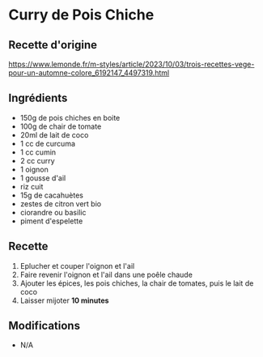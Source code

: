 # Curry de Pois Chiche
## Recette d'origine
https://www.lemonde.fr/m-styles/article/2023/10/03/trois-recettes-vege-pour-un-automne-colore_6192147_4497319.html

## Ingrédients
- 150g de pois chiches en boite
- 100g de chair de tomate
- 20ml de lait de coco
- 1 cc de curcuma
- 1 cc cumin
- 2 cc curry
- 1 oignon
- 1 gousse d'ail
- riz cuit
- 15g de cacahuètes
- zestes de citron vert bio
- ciorandre ou basilic
- piment d'espelette


## Recette
1. Eplucher et couper l'oignon et l'ail
1. Faire revenir l'oignon et l'ail dans une poêle chaude
1. Ajouter les épices, les pois chiches, la chair de tomates, puis le lait de coco
1. Laisser mijoter **10 minutes**

## Modifications
- N/A

